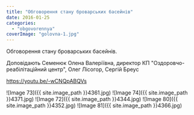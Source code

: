 ```yaml
---
title: "Обговорення стану броварських басейнів"
date: 2016-01-25
categories: 
  - "obgovorennya"
coverImage: "golovna-1.jpg"
---
```


Обговорення стану броварських басейнів.

Доповідають Семенюк Олена Валеріївна, директор КП "Оздоровчо-реабілітаційний центр", Олег Лісогор, Сергій Бреус

<!--more-->

https://youtu.be/-wCNQpABQVs

![Image 73]({{ site.image_path }}4361.jpg)
![Image 74]({{ site.image_path }}4371.jpg)
![Image 72]({{ site.image_path }}4344.jpg)
![Image 80]({{ site.image_path }}4352.jpg)
![Image 81]({{ site.image_path }}4366.jpg)
